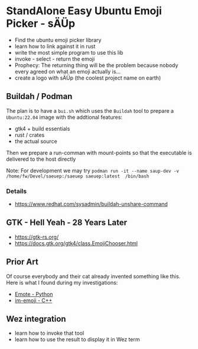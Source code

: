 # StandAlone Easy Ubuntu Emoji Picker - sÄÜp

* Find the ubuntu emoji picker library
* learn how to link against it in rust
* write the most simple program to use this lib
* invoke - select - return the emoji
* Prophecy: The returning thing will be the problem because nobody every agreed on what an emoji actually is...
* create a logo with sÄÜp (the coolest project name on earth)

## Buildah / Podman

The plan is to have a `bui.sh` which uses the `Buildah` tool to 
prepare a `Ubuntu:22.04` image with the addtional features:

* gtk4 + build essentials
* rust / crates
* the actual source

Then we prepare a run-comman with mount-points so that the executable
is delivered to the host directly

Note: For development we may try
`podman run -it --name saup-dev -v /home/fw/Devel/saeuep:/saeuep saeuep:latest  /bin/bash`

### Details

* https://www.redhat.com/sysadmin/buildah-unshare-command


## GTK - Hell Yeah - 28 Years Later

* https://gtk-rs.org/
* https://docs.gtk.org/gtk4/class.EmojiChooser.html


## Prior Art

Of course everybody and their cat already invented something like this. Here is what I found during my investigations:

* [Emote - Python](https://github.com/tom-james-watson/Emote) 
* [im-emoji - C++](https://github.com/GaZaTu/im-emoji-picker)


## Wez integration

* learn how to invoke that tool
* learn how to use the result to display it in Wez term


